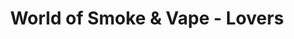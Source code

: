 ---
title: "World of Smoke & Vape - Lovers"
url: /dallas/world-of-smoke-and-vape-lovers/
shop: tobacco
---